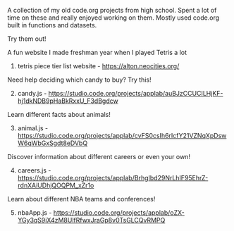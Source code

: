 A collection of my old code.org projects from high school. Spent a lot of time on these and really enjoyed working on them. Mostly used code.org built in functions and datasets.

Try them out!

A fun website I made freshman year when I played Tetris a lot
1. tetris piece tier list website - https://alton.neocities.org/

Need help deciding which candy to buy? Try this!

2. candy.js - https://studio.code.org/projects/applab/auBJzCCUCILHjKF-hj1dkNDB9pHaBkRxxU_F3dBgdcw
   
Learn different facts about animals!

3. animal.js - https://studio.code.org/projects/applab/cvFS0csIh6rIcfY21VZNqXpDswW6qWbGxSgdt8eDVbQ

Discover information about different careers or even your own!

4. careers.js - https://studio.code.org/projects/applab/BrhgIbd29NrLhIF95EhrZ-rdnXAiUDhjQOQPM_xZr1o

Learn about different NBA teams and conferences!

5. nbaApp.js - https://studio.code.org/projects/applab/oZX-YGy3qS9iX4zM8UlfRfwxJraGp8v0TsGLCQvRMPQ

